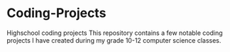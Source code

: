 # Coding-Projects
Highschool coding projects
This repository contains a few notable coding projects I have created during my grade 10-12 computer science classes. 
